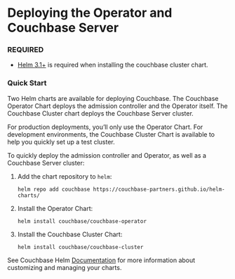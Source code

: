Deploying the Operator and Couchbase Server
===========================================

### REQUIRED
* [Helm 3.1+](https://github.com/helm/helm/releases) is required when installing the couchbase cluster chart.

### Quick Start
Two Helm charts are available for deploying Couchbase. The Couchbase Operator
Chart deploys the admission controller and the Operator itself.
The Couchbase Cluster chart deploys the Couchbase Server cluster.

For production deployments, you’ll only use the Operator Chart. For
development environments, the Couchbase Cluster Chart is available to
help you quickly set up a test cluster.

To quickly deploy the admission controller and Operator, as well as a
Couchbase Server cluster:

1.  Add the chart repository to `helm`:

        helm repo add couchbase https://couchbase-partners.github.io/helm-charts/

2.  Install the Operator Chart:

        helm install couchbase/couchbase-operator

3.  Install the Couchbase Cluster Chart:

        helm install couchbase/couchbase-cluster


See Couchbase Helm [Documentation](https://docs.couchbase.com/operator/current/helm-setup-guide.html)
for more information about customizing and managing your charts.
